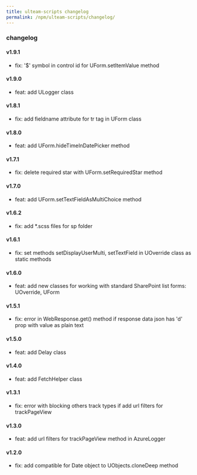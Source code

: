 ```yaml
---
title: ulteam-scripts changelog
permalink: /npm/ulteam-scripts/changelog/
---
```


### changelog

#### v1.9.1
- fix: '$' symbol in control id for UForm.setItemValue method

#### v1.9.0
- feat: add ULogger class

#### v1.8.1
- fix: add fieldname attribute for tr tag in UForm class

#### v1.8.0
- feat: add UForm.hideTimeInDatePicker method

#### v1.7.1
- fix: delete required star with UForm.setRequiredStar method

#### v1.7.0
- feat: add UForm.setTextFieldAsMultiChoice method

#### v1.6.2
- fix: add *.scss files for sp folder

#### v1.6.1
- fix: set methods setDisplayUserMulti, setTextField in UOverride class as static methods

#### v1.6.0
- feat: add new classes for working with standard SharePoint list forms: UOverride, UForm

#### v1.5.1
- fix: error in WebResponse.get() method if response data json has 'd' prop with value as plain text 

#### v1.5.0
- feat: add Delay class

#### v1.4.0
- feat: add FetchHelper class

#### v1.3.1
- fix: error with blocking others track types if add url filters for trackPageView

#### v1.3.0
- feat: add url filters for trackPageView method in AzureLogger

#### v1.2.0
- fix: add compatible for Date object to UObjects.cloneDeep method